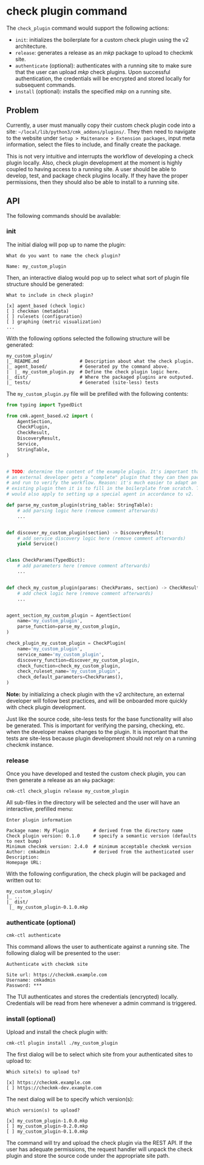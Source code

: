 # check plugin command

The `check_plugin` command would support the following actions:

- `init`: initializes the boilerplate for a custom check plugin using the v2 architecture.
- `release`: generates a release as an _mkp_ package to upload to checkmk site.
- `authenticate` (optional): authenticates with a running site to make sure that the user can upload _mkp_ check plugins. Upon successful authentication, the credentials will be encrypted and stored locally for subsequent commands.
- `install` (optional): installs the specified _mkp_ on a running site.

## Problem

Currently, a user must manually copy their custom check plugin code into a site: `~/local/lib/python3/cmk_addons/plugins/`. They then need to navigate to the website under `Setup > Maitenance > Extension packages`, input meta information, select the files to include, and finally create the package.

This is not very intuitive and interrupts the workflow of developing a check plugin locally. Also, check plugin development at the moment is highly coupled to having access to a running site. A user should be able to develop, test, and package check plugins locally. If they have the proper permissions, then they should also be able to install to a running site.

## API

The following commands should be available:

### init

The initial dialog will pop up to name the plugin:

```console
What do you want to name the check plugin?

Name: my_custom_plugin
```

Then, an interactive dialog would pop up to select what sort of plugin file structure should be generated:

```console
What to include in check plugin?

[x] agent_based (check logic)
[ ] checkman (metadata)
[ ] rulesets (configuration)
[ ] graphing (metric visualization)
...
```

With the following options selected the following structure will be generated:

```
my_custom_plugin/
|_ README.md               # Description about what the check plugin.
|_ agent_based/            # Generated py the command above.
|  |_ my_custom_plugin.py  # Define the check plugin logic here.
|_ dist/                   # Where the packaged plugins are outputed.
|_ tests/                  # Generated (site-less) tests
```

The `my_custom_plugin.py` file will be prefilled with the following contents:

```python
from typing import TypedDict

from cmk.agent_based.v2 import (
    AgentSection,
    CheckPlugin,
    CheckResult,
    DiscoveryResult,
    Service,
    StringTable,
)


# TODO: determine the content of the example plugin. It's important that
# an external developer gets a "complete" plugin that they can then package
# and run to verify the workflow. Reason: it's much easier to adapt an
# existing plugin then it is to fill in the boilerplate from scratch. This
# would also apply to setting up a special agent in accordance to v2.

def parse_my_custom_plugin(string_table: StringTable):
    # add parsing logic here (remove comment afterwards)
    ...


def discover_my_custom_plugin(section) -> DiscoveryResult:
    # add service discovery logic here (remove comment afterwards)
    yield Service()


class CheckParams(TypedDict):
    # add parameters here (remove comment afterwards)
    ...


def check_my_custom_plugin(params: CheckParams, section) -> CheckResult:
    # add check logic here (remove comment afterwards)
    ...


agent_section_my_custom_plugin = AgentSection(
    name='my_custom_plugin',
    parse_function=parse_my_custom_plugin,
)

check_plugin_my_custom_plugin = CheckPlugin(
    name='my_custom_plugin',
    service_name='my_custom_plugin',
    discovery_function=discover_my_custom_plugin,
    check_function=check_my_custom_plugin,
    check_ruleset_name='my_custom_plugin',
    check_default_parameters=CheckParams(),
)
```

**Note:** by initializing a check plugin with the v2 architecture, an external developer will follow best practices, and will be onboarded more quickly with check plugin development.

Just like the source code, site-less tests for the base functionality will also be generated. This is important for verifying the parsing, checking, etc. when the developer makes changes to the plugin. It is important that the tests are site-less because plugin development should not rely on a running checkmk instance.

### release

Once you have developed and tested the custom check plugin, you can then generate a release as an `mkp` package:

`cmk-ctl check_plugin release my_custom_plugin`

All sub-files in the directory will be selected and the user will have an interactive, prefilled menu:

```console
Enter plugin information

Package name: My Plugin         # derived from the directory name
Check plugin version: 0.1.0     # specify a semantic version (defaults to next bump)
Minimum checkmk version: 2.4.0  # minimum acceptable checkmk version
Author: cmkadmin                # derived from the authenticated user
Description:
Homepage URL:
```

With the following configuration, the check plugin will be packaged and written out to:

```
my_custom_plugin/
|_ ...
|_ dist/
 |_ my_custom_plugin-0.1.0.mkp
```

### authenticate (optional)

`cmk-ctl authenticate`

This command allows the user to authenticate against a running site. The following dialog will be presented to the user:

```console
Authenticate with checkmk site

Site url: https://checkmk.example.com
Username: cmkadmin
Password: ***
```

The TUI authenticates and stores the credentials (encrypted) locally. Credentials will be read from here whenever a admin command is triggered.

### install (optional)

Upload and install the check plugin with:

`cmk-ctl plugin install ./my_custom_plugin`

The first dialog will be to select which site from your authenticated sites to upload to:

```console
Which site(s) to upload to?

[x] https://checkmk.example.com
[ ] https://checkmk-dev.example.com
```

The next dialog will be to specify which version(s):

```console
Which version(s) to upload?

[x] my_custom_plugin-1.0.0.mkp
[ ] my_custom_plugin-0.2.0.mkp
[ ] my_custom_plugin-0.1.0.mkp
```

The command will try and upload the check plugin via the REST API. If the user has adequate permissions, the request handler will unpack the check plugin and store the source code under the appropriate site path.

